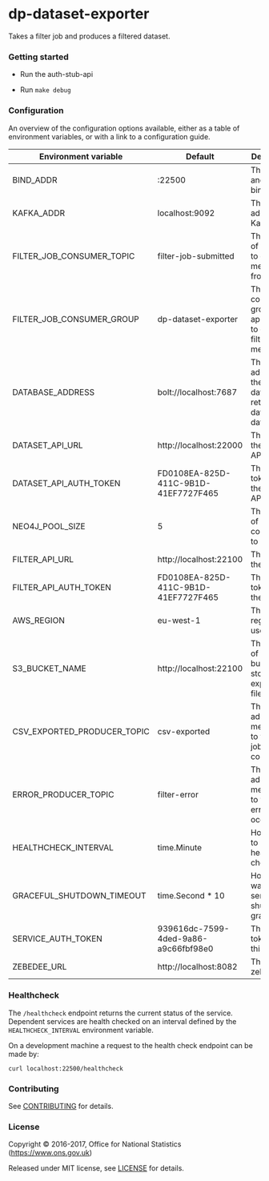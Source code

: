 dp-dataset-exporter
================

Takes a filter job and produces a filtered dataset.

### Getting started

* Run the auth-stub-api

* Run `make debug`

### Configuration

An overview of the configuration options available, either as a table of
environment variables, or with a link to a configuration guide.

| Environment variable        | Default                              | Description
| --------------------------- | ------------------------------------ | -----------
| BIND_ADDR                   | :22500                               | The host and port to bind to
| KAFKA_ADDR                  | localhost:9092                       | The address of Kafka
| FILTER_JOB_CONSUMER_TOPIC   | filter-job-submitted                 | The name of the topic to consume messages from
| FILTER_JOB_CONSUMER_GROUP   | dp-dataset-exporter                  | The consumer group this application to consume filter job messages
| DATABASE_ADDRESS            | bolt://localhost:7687                | The address of the database to retrieve dataset data from
| DATASET_API_URL             | http://localhost:22000               | The URL of the dataset API
| DATASET_API_AUTH_TOKEN      | FD0108EA-825D-411C-9B1D-41EF7727F465 | The auth token for the dataset API
| NEO4J_POOL_SIZE             | 5                                    | The number of neo4j connections to pool
| FILTER_API_URL              | http://localhost:22100               | The URL of the filter API
| FILTER_API_AUTH_TOKEN       | FD0108EA-825D-411C-9B1D-41EF7727F465 | The auth token for the filter API
| AWS_REGION                  | eu-west-1                            | The AWS region to use
| S3_BUCKET_NAME              | http://localhost:22100               | The name of the S3 bucket to store exported files
| CSV_EXPORTED_PRODUCER_TOPIC | csv-exported                         | The topic to add messages to when a job is complete
| ERROR_PRODUCER_TOPIC        | filter-error                         | The topic to add messages to when an error occurs
| HEALTHCHECK_INTERVAL        | time.Minute                          | How often to run a health check
| GRACEFUL_SHUTDOWN_TIMEOUT   | time.Second * 10                     | How long to wait for the service to shutdown gracefully
| SERVICE_AUTH_TOKEN          | 939616dc-7599-4ded-9a86-a9c66fbf98e0 | The service token for this app
| ZEBEDEE_URL                 | http://localhost:8082                | The URL to zebedee

### Healthcheck

 The `/healthcheck` endpoint returns the current status of the service. Dependent services are health checked on an interval defined by the `HEALTHCHECK_INTERVAL` environment variable.

 On a development machine a request to the health check endpoint can be made by:

 `curl localhost:22500/healthcheck`

### Contributing

See [CONTRIBUTING](CONTRIBUTING.md) for details.

### License

Copyright © 2016-2017, Office for National Statistics (https://www.ons.gov.uk)

Released under MIT license, see [LICENSE](LICENSE.md) for details.
